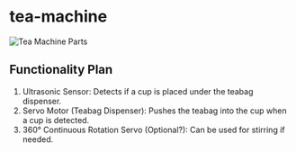 # tea-machine

![Tea Machine Parts](https://firebasestorage.googleapis.com/v0/b/portfolio-bfe5b.appspot.com/o/teamachineparts2.JPG?alt=media&token=bd14b7f8-87fd-4145-8f44-06db9802d4f4)

## Functionality Plan
1. Ultrasonic Sensor: Detects if a cup is placed under the teabag dispenser.
2. Servo Motor (Teabag Dispenser): Pushes the teabag into the cup when a cup is detected.
3. 360° Continuous Rotation Servo (Optional?): Can be used for stirring if needed.

